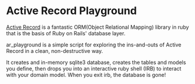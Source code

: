 Active Record Playground
========================

[Active Record](http://api.rubyonrails.org/classes/ActiveRecord/Base.html "Class: ActiveRecord::Base") is a fantastic ORM(Object Relational Mapping) library in ruby that is the basis of Ruby on Rails' database layer.

ar\_playground is a simple script for exploring the ins-and-outs of Active Record in a clean, non-destructive way.

It creates and in-memory sqlite3 database, creates the tables and models you define, then drops you into an interactive ruby shell (IRB) to interact with your domain model. When you exit irb, the database is gone!